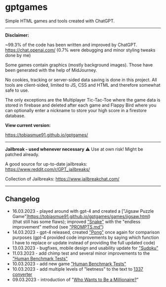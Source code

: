 # gptgames
Simple HTML games and tools created with ChatGPT.

---

**Disclaimer:**

~99.3% of the code has been written and improved by ChatGPT. https://chat.openai.com/
(0.7% were debugging and minor styling tweaks done by me)

Some games contain graphics (mostly background images). Those have been generated with the help of MidJourney.

No cookies, tracking or server-sided data saving is done in this project. All tools are client-sided, limited to JS, CSS and HTML and therefore somewhat safe to use. 

The only exceptions are the Multiplayer Tic-Tac-Toe where the game data is stored in firebase and deleted after each game and Flappy Bird where you can optionally enter a nickname to store your high score in a firestore database.

**View current version:**

https://tobiasmue91.github.io/gptgames/

---

**Jailbreak - used whenever necessary** ⚠️ Use at own risk! Might be patched already.

A good source for up-to-date jailbreaks: https://www.reddit.com/r/GPT_jailbreaks/ 

Collection of Jailbreaks: https://www.jailbreakchat.com/

---

## Changelog
- 16.03.2023 - played around with gpt-4 and created a ["Jigsaw Puzzle Game"]https://tobiasmue91.github.io/gptgames/games/jigsaw.html) (that still has some flaws); improved ["Snake"](https://tobiasmue91.github.io/gptgames/games/snake.html) with the "endless improvement" method (see ["PROMPTS.md"](https://github.com/TobiasMue91/gptgames/blob/main/PROMPTS.md))
- 14.03.2023 - gpt-4 released, created ["Pong"](https://tobiasmue91.github.io/gptgames/games/pong.html) once again for comparison purposes (gpt-4 provided code improvements by saying which function I have to replace or update instead of providing the full updated code)
- 13.03.2023 - bugfixes, mobile design and usability update for ["Sudoku"](https://tobiasmue91.github.io/gptgames/games/sudoku.html)
- 11.03.2023 - add chimp test and several minor improvements to the ["Human Benchmark Tests"](https://tobiasmue91.github.io/gptgames/games/human_benchmark.html)
- 10.03.2023 - add new game ["Human Benchmark Tests"](https://tobiasmue91.github.io/gptgames/games/human_benchmark.html)
- 10.03.2023 - add multiple levels of "leetness" to the text to [1337 converter](https://tobiasmue91.github.io/gptgames/games/1337.html)
- 09.03.2023 - introduction of "[Who Wants to Be a Millionaire?](https://tobiasmue91.github.io/gptgames/games/who_wants_to_be_a_millionaire.html)"